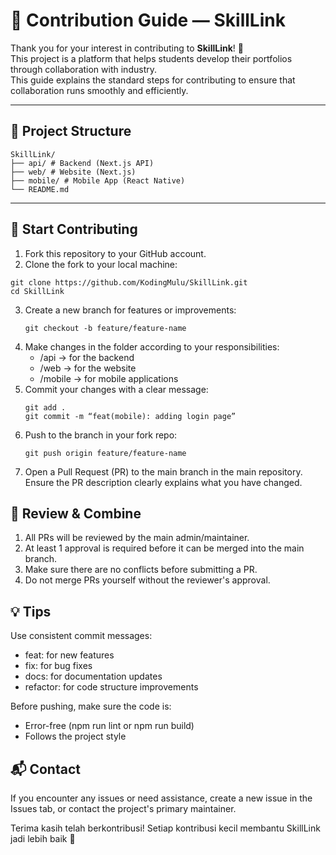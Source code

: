 # 🫱 Contribution Guide — SkillLink

Thank you for your interest in contributing to **SkillLink**! 🎉  
This project is a platform that helps students develop their portfolios through collaboration with industry.  
This guide explains the standard steps for contributing to ensure that collaboration runs smoothly and efficiently.

---

## 🧩 Project Structure
```
SkillLink/
├── api/ # Backend (Next.js API)
├── web/ # Website (Next.js)
├── mobile/ # Mobile App (React Native)
└── README.md
```

---

## 🚀 Start Contributing
1. Fork this repository to your GitHub account.
2. Clone the fork to your local machine:
  ```
  git clone https://github.com/KodingMulu/SkillLink.git
  cd SkillLink
  ```
3. Create a new branch for features or improvements:
   ```
   git checkout -b feature/feature-name
   ```
4. Make changes in the folder according to your responsibilities:
   - /api → for the backend
   - /web → for the website
   - /mobile → for mobile applications
5. Commit your changes with a clear message:
   ```
   git add .
   git commit -m “feat(mobile): adding login page”
   ```
7. Push to the branch in your fork repo:
   ```
   git push origin feature/feature-name
   ```
8. Open a Pull Request (PR) to the main branch in the main repository.
   Ensure the PR description clearly explains what you have changed.

## 🔎 Review & Combine
1. All PRs will be reviewed by the main admin/maintainer.
2. At least 1 approval is required before it can be merged into the main branch.
3. Make sure there are no conflicts before submitting a PR.
4. Do not merge PRs yourself without the reviewer's approval.

## 💡 Tips
Use consistent commit messages:
- feat: for new features
- fix: for bug fixes
- docs: for documentation updates
- refactor: for code structure improvements

Before pushing, make sure the code is:
- Error-free (npm run lint or npm run build)
- Follows the project style

## 📬 Contact
If you encounter any issues or need assistance,
create a new issue in the Issues tab, or contact the project's primary maintainer.

Terima kasih telah berkontribusi!
Setiap kontribusi kecil membantu SkillLink jadi lebih baik 🚀
